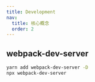 ```yaml
---
title: Development
nav:
  title: 核心概念
  order: 2
---
```


## webpack-dev-server

```bash
yarn add webpack-dev-server -D
npx webpack-dev-server
```
